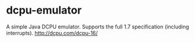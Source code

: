 dcpu-emulator
=============

A simple Java DCPU emulator.
Supports the full 1.7 specification (including interrupts).
http://dcpu.com/dcpu-16/

